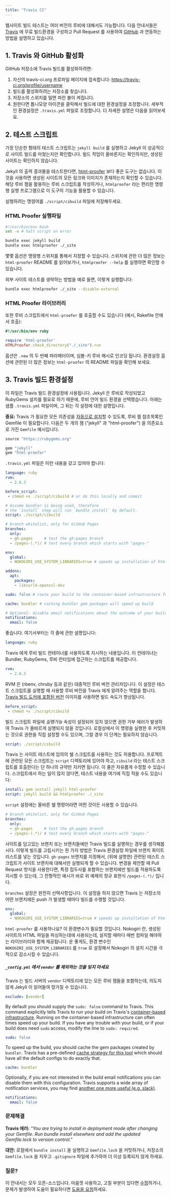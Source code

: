 ```yaml
---
title: "Travis CI"
---
```


<!--
You can test your website build against one or more versions of Ruby.
The following guide will show you how to set up a free build environment on
[Travis][travis], with [GitHub][github] integration for pull requests.
-->
웹사이트 빌드 테스트는 여러 버전의 루비에 대해서도 가능합니다.
다음 안내서들은 [Travis][travis] 에 무료 빌드환경을 구성하고 Pull Request 를
사용하여 [GitHub][github] 과 연동하는 방법을 설명하고 있습니다.

[travis]: https://travis-ci.org/
[github]: https://github.com/

<!--
## 1. Enabling Travis and GitHub
-->
## 1. Travis 와 GitHub 활성화

<!--
To enable Travis builds for your GitHub repository:
-->
GitHub 저장소에 Travis 빌드를 활성화하려면:

<!--
1. Go to your profile on travis-ci.org: https://travis-ci.org/profile/username
2. Find the repository for which you're interested in enabling builds.
3. Flick the repository switch on so that it turns blue.
4. Optionally configure the build by clicking on the gear icon. Further
   configuration happens via your `.travis.yml` file. More details below.
-->
1. 자신의 travis-ci.org 프로파일 페이지에 접속합니다: https://travis-ci.org/profile/username
2. 빌드를 활성화하려는 저장소를 찾습니다.
3. 저장소의 스위치를 밀면 파란 불이 켜집니다.
4. 원한다면 톱니모양 아이콘을 클릭해서 빌드에 대한 환경설정을 조정합니다.
   세부적인 환경설정은 `.travis.yml` 파일로 조정합니다. 더 자세한 설명은 다음을
   읽어보세요.

<!--
## 2. The Test Script
-->
## 2. 테스트 스크립트

<!--
The simplest test script runs `jekyll build` and ensures that Jekyll
doesn't fail to build the site. It doesn't check the resulting site, but it
does ensure things are built properly.
-->
가장 단순한 형태의 테스트 스크립트는 `jekyll build` 를 실행하고 Jekyll 이
성공적으로 사이트 빌드를 마쳤는지만 확인합니다. 빌드 작업이 올바른지는
확인하지만, 생성된 사이트는 확인하지 않습니다.

<!--
When testing Jekyll output, there is no better tool than [html-proofer][html-proofer].
This tool checks your resulting site to ensure all links and images exist.
Utilize it either with the convenient `htmlproofer` command-line executable,
or write a Ruby script which utilizes the gem.
-->
Jekyll 의 출력 결과물을 테스트한다면, [html-proofer][html-proofer] 보다 좋은 도구는
없습니다. 이것을 사용하면 생성된 사이트의 모든 링크와 이미지가 존재하는지 확인할
수 있습니다. 해당 루비 젬을 활용하는 루비 스크립트를 작성하거나, `htmlproofer` 라는
편리한 명령행 실행 프로그램으로 이 도구의 기능을 활용할 수 있습니다.

<!--
Save the commands you want to run and succeed in a file: `./script/cibuild`
-->
실행하려는 명령어를 `./script/cibuild` 파일에 저장해두세요.

<!--
### The HTML Proofer Executable
-->
### HTML Proofer 실행파일

```sh
#!/usr/bin/env bash
set -e # halt script on error

bundle exec jekyll build
bundle exec htmlproofer ./_site
```

<!--
Some options can be specified via command-line switches. Check out the
`html-proofer` README for more information about these switches, or run
`htmlproofer --help` locally.
-->
몇몇 옵션은 명령행 스위치를 통해서 지정할 수 있습니다. 스위치에 관한 더 많은
정보는 `html-proofer` README 를 읽어보거나, `htmlproofer --help` 를 실행하면
확인할 수 있습니다.

<!--
For example to avoid testing external sites, use this command:
-->
외부 사이트 테스트를 생략하는 방법을 예로 들면, 이렇게 실행합니다:

```sh
bundle exec htmlproofer ./_site --disable-external
```

<!--
### The HTML Proofer Library
-->
### HTML Proofer 라이브러리

<!--
You can also invoke `html-proofer` in Ruby scripts (e.g. in a Rakefile):
-->
또한 루비 스크립트에서 `html-proofer` 를 호출할 수도 있습니다 (예시, Rakefile 안에서 호출):

```ruby
#!/usr/bin/env ruby

require 'html-proofer'
HTMLProofer.check_directory("./_site").run
```

<!--
Options are given as a second argument to `.new`, and are encoded in a
symbol-keyed Ruby Hash. For more information about the configuration options,
check out `html-proofer`'s README file.
-->
옵션은 `.new` 의 두 번째 파라메터이며, 심볼-키 루비 해시로 인코딩 됩니다.
환경설정 옵션에 관련된 더 많은 정보는 `html-proofer` 의 README 파일을 확인해
보세요.

[html-proofer]: https://github.com/gjtorikian/html-proofer

<!--
## 3. Configuring Your Travis Builds
-->
## 3. Travis 빌드 환경설정

<!--
This file is used to configure your Travis builds. Because Jekyll is built
with Ruby and requires RubyGems to install, we use the Ruby language build
environment. Below is a sample `.travis.yml` file, followed by
an explanation of each line.
-->
이 파일은 Travis 빌드 환경설정에 사용됩니다. Jekyll 은 루비로 작성되었고
RubyGems 설치를 필요로 하기 때문에, 루비 언어 빌드 환경을 선택했습니다.
아래는 샘플 `.travis.yml` 파일이며, 그 뒤는 각 설정에 대한
설명입니다.

<!--
**Note:** You will need a Gemfile as well, [Travis will automatically install](https://docs.travis-ci.com/user/languages/ruby/#Dependency-Management) the dependencies based on the referenced gems. Here is an example `Gemfile` with two referenced gems, "jekyll" and "html-proofer":
-->
**중요:** Travis 가 필요한 모든 의존성을 [자동으로 설치](https://docs.travis-ci.com/user/languages/ruby/#Dependency-Management)할 수 있도록, 루비 젬 참조목록인 Gemfile 이 필요합니다. 다음은 두 개의 젬 ("jekyll" 과 "html-proofer") 을 의존요소로 가진 `Gemfile` 예시입니다.

```ruby
source "https://rubygems.org"

gem "jekyll"
gem "html-proofer"
```

<!--
Your `.travis.yml` file should look like this:
-->
`.travis.yml` 파일은 이런 내용을 갖고 있어야 합니다:

```yaml
language: ruby
rvm:
  - 2.6.3

before_script:
 - chmod +x ./script/cibuild # or do this locally and commit

# Assume bundler is being used, therefore
# the `install` step will run `bundle install` by default.
script: ./script/cibuild

# branch whitelist, only for GitHub Pages
branches:
  only:
  - gh-pages     # test the gh-pages branch
  - /pages-(.*)/ # test every branch which starts with "pages-"

env:
  global:
  - NOKOGIRI_USE_SYSTEM_LIBRARIES=true # speeds up installation of html-proofer

addons:
  apt:
    packages:
    - libcurl4-openssl-dev

sudo: false # route your build to the container-based infrastructure for a faster build

cache: bundler # caching bundler gem packages will speed up build

# Optional: disable email notifications about the outcome of your builds
notifications:
  email: false
```

<!--
Ok, now for an explanation of each line:
-->
좋습니다. 여기서부터는 각 줄에 관한 설명입니다:

```yaml
language: ruby
```

<!--
This line tells Travis to use a Ruby build container. It gives your script
access to Bundler, RubyGems, and a Ruby runtime.
-->
Travis 에게 루비 빌드 컨테이너를 사용하도록 지시하는 내용입니다. 이
컨테이너는 Bundler, RubyGems, 루비 런타임에 접근하는 스크립트를 제공합니다.

```yaml
rvm:
  - 2.6.3
```

<!--
RVM is a popular Ruby Version Manager (like rbenv, chruby, etc). This
directive tells Travis the Ruby version to use when running your test
script. Use a [version which is pre-installed on the Travis build docker][5]
image to speed up the build.
-->
RVM 은 (rbenv, chruby 등과 같은) 대중적인 루비 버전 관리자입니다. 이 설정은
테스트 스크립트를 실행할 때 사용할 루비 버전을 Travis 에게 알려주는 역할을
합니다. [Travis 빌드 도커에 포함된 버전][5]
이미지를 사용하면 빌드 속도가 향상됩니다.

```yaml
before_script:
 - chmod +x ./script/cibuild
```

<!--
The build script file needs to have the *executable* attribute set or
Travis will fail with a permission denied error. You can also run this
locally and commit the permissions directly, thus rendering this step
irrelevant.
-->
빌드 스크립트 파일에 *실행가능* 속성이 설정되어 있지 않으면 권한 거부 에러가
발생하여 Travis 가 올바르게 실행되지 않을 것입니다. 로컬상에서 이 명령을 실행한
후 커밋하는 것으로 권한을 직접 설정할 수도 있으며, 그럴 경우 이 단계는 필요하지
않습니다.

```yaml
script: ./script/cibuild
```

<!--
Travis allows you to run any arbitrary shell script to test your site. One
convention is to put all scripts for your project in the `script`
directory, and to call your test script `cibuild`. This line is completely
customizable. If your script won't change much, you can write your test
incantation here directly:
-->
Travis 는 사이트 테스트에 임의의 쉘 스크립트를 사용하는 것도 허용합니다.
프로젝트에 관련된 모든 스크립트는 `script` 디렉토리에 있어야 하고, `cibuild`
라는 테스트 스크립트를 호출한다는 단 하나의 규약만 지키면 됩니다. 이 줄은
자유롭게 수정할 수 있습니다. 스크립트에서 하는 일이 많지 않다면, 테스트 내용을
여기에 직접 적을 수도 있습니다:

```yaml
install: gem install jekyll html-proofer
script: jekyll build && htmlproofer ./_site
```

<!--
The `script` directive can be absolutely any valid shell command.
-->
`script` 설정에는 올바른 쉘 명령어라면 어떤 것이든 사용할 수 있습니다.

```yaml
# branch whitelist, only for GitHub Pages
branches:
  only:
  - gh-pages     # test the gh-pages branch
  - /pages-(.*)/ # test every branch which starts with "pages-"
```

<!--
You want to ensure the Travis builds for your site are being run only on
the branch or branches which contain your site. One means of ensuring this
isolation is including a branch whitelist in your Travis configuration
file. By specifying the `gh-pages` branch, you will ensure the associated
test script (discussed above) is only executed on site branches. If you use
a pull request flow for proposing changes, you may wish to enforce a
convention for your builds such that all branches containing edits are
prefixed, exemplified above with the `/pages-(.*)/` regular expression.
-->
사이트를 담고있는 브랜치 또는 브랜치들에만 Travis 빌드를 실행하는 경우를
생각해봅시다. 이렇게 빌드를 고립시키는 한 가지 방법은 Travis 환경설정 파일에
브랜치 화이트리스트를 넣는 것입니다.
`gh-pages` 브랜치를 지정해서, (위에 설명한) 관련된 테스트 스크립트가 사이트
브랜치에 대해서만 실행되게 할 수 있습니다.
변경을 제안할 때 Pull Request 방식을 사용한다면, 특정 접두사를 포함하는
브랜치에만 빌드를 적용하도록 지시할 수 있는데, 그 전형적인 예시가 바로 위 예제의
정규 표현식 `/pages-(.*)/` 입니다.

<!--
The `branches` directive is completely optional. Travis will build from every
push to any branch of your repo if leave it out.
-->
`branches` 설정은 완전히 선택사항입니다. 이 설정을 하지 않으면 Travis 는
저장소의 어떤 브랜치에든 push 가 발생할 때마다 빌드를 수행할 것입니다.

```yaml
env:
  global:
  - NOKOGIRI_USE_SYSTEM_LIBRARIES=true # speeds up installation of html-proofer
```

<!--
Using `html-proofer`? You'll want this environment variable. Nokogiri, used
to parse HTML files in your compiled site, comes bundled with libraries
which it must compile each time it is installed. Luckily, you can
dramatically decrease the install time of Nokogiri by setting the
environment variable `NOKOGIRI_USE_SYSTEM_LIBRARIES` to `true`.
-->
`html-proofer` 를 사용하나요? 이 환경변수가 필요할 것입니다. Nokogiri 란, 생성된
사이트의 HTML 파일을 파싱하는데에 사용되는데, 설치할 때마다 매번 컴파일 해야하는
라이브러리와 함께 제공됩니다. 운 좋게도, 환경 변수인
`NOKOGIRI_USE_SYSTEM_LIBRARIES` 를 `true` 로 설정해서 Nokogiri 의 설치 시간을
극적으로 감소시킬 수 있습니다.

<div class="note warning">
<!--
  <h5>Be sure to exclude <code>vendor</code> from your
   <code>_config.yml</code></h5>
  <p>Travis bundles all gems in the <code>vendor</code> directory on its build
   servers, which Jekyll will mistakenly read and explode on.</p>
-->
  <h5><code>_config.yml</code> 에서 <code>vendor</code> 를 제외하는 것을 잊지
   마세요</h5>
  <p>Travis 는 빌드 서버의 <code>vendor</code> 디렉토리에 있는 모든 루비 젬들을 포함하는데,
   의도치 않게 Jekyll 이 읽어들여 망가질 수 있습니다.</p>
</div>

```yaml
exclude: [vendor]
```

By default you should supply the `sudo: false` command to Travis. This command
explicitly tells Travis to run your build on Travis's [container-based
 infrastructure](https://docs.travis-ci.com/user/workers/container-based-infrastructure/#Routing-your-build-to-container-based-infrastructure). Running on the container-based infrastructure can often times
speed up your build. If you have any trouble with your build, or if your build
does need `sudo` access, modify the line to `sudo: required`.

```yaml
sudo: false
```

To speed up the build, you should cache the gem packages created by `bundler`.
Travis has a pre-defined [cache strategy for this tool][6] which should have
all the default configs to do exactly that.

```yaml
cache: bundler
```

Optionally, if you are not interested in the build email notifications you
can disable them with this configuration. Travis supports a wide array of
notification services, you may find [another one more useful (e.g. slack)][7].

```yaml
notifications:
  email: false
```

<!--
### Troubleshooting
-->
### 문제해결

<!--
**Travis error:** *"You are trying to install in deployment mode after changing
your Gemfile. Run bundle install elsewhere and add the updated Gemfile.lock
to version control."*
-->
**Travis 에러:** *"You are trying to install in deployment mode after changing
your Gemfile. Run bundle install elsewhere and add the updated Gemfile.lock
to version control."*

<!--
**Workaround:** Either run `bundle install` locally and commit your changes to
`Gemfile.lock`, or remove the `Gemfile.lock` file from your repository and add
an entry in the `.gitignore` file to avoid it from being checked in again.
-->
**대안:** 로컬에서 `bundle install` 을 실행하고 `Gemfile.lock` 을 커밋하거나,
저장소의 `Gemfile.lock` 을 지우고 `.gitignore` 파일에 추가하여 더 이상 등록되지
않게 하세요.

<!--
### Questions?
-->
### 질문?

<!--
This entire guide is open-source. Go ahead and [edit it][3] if you have a
fix or [ask for help][4] if you run into trouble and need some help.
-->
이 안내서는 모두 오픈-소스입니다. 마음껏 사용하고, 고칠 부분이 있다면
[수정][3]하거나, 문제가 발생하여 도움이 필요하다면 [도움을 요청][4]하세요.

[3]: https://github.com/jekyll/jekyll/edit/master/docs/_docs/continuous-integration/travis-ci.md
[4]: https://jekyllrb.com/help/
[5]: https://docs.travis-ci.com/user/languages/ruby/#Specifying-Ruby-versions-and-implementations
[6]: https://docs.travis-ci.com/user/caching/#Caching-directories-(Bundler%2C-dependencies)
[7]: https://docs.travis-ci.com/user/notifications/
